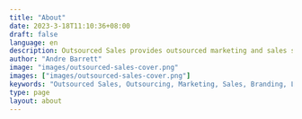 ```yaml
---
title: "About"
date: 2023-3-18T11:10:36+08:00
draft: false
language: en
description: Outsourced Sales provides outsourced marketing and sales services for companies
author: "Andre Barrett"
image: "images/outsourced-sales-cover.png"
images: ["images/outsourced-sales-cover.png"]
keywords: "Outsourced Sales, Outsourcing, Marketing, Sales, Branding, Lead Generation"
type: page
layout: about
---
```

